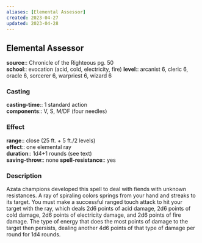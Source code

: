 ```yaml
---
aliases: [Elemental Assessor]
created: 2023-04-27
updated: 2023-04-28
---
```


## Elemental Assessor

**source**:: Chronicle of the Righteous pg. 50  
**school**:: evocation (acid, cold, electricity, fire)
**level**:: arcanist 6, cleric 6, oracle 6, sorcerer 6, warpriest 6, wizard 6

### Casting

**casting-time**:: 1 standard action  
**components**:: V, S, M/DF (four needles)

### Effect

**range**:: close (25 ft. + 5 ft./2 levels)  
**effect**:: one elemental ray  
**duration**:: 1d4+1 rounds (see text)  
**saving-throw**:: none
**spell-resistance**:: yes

### Description

Azata champions developed this spell to deal with fiends with unknown resistances. A ray of spiraling colors springs from your hand and streaks to its target. You must make a successful ranged touch attack to hit your target with the ray, which deals 2d6 points of acid damage, 2d6 points of cold damage, 2d6 points of electricity damage, and 2d6 points of fire damage. The type of energy that does the most points of damage to the target then persists, dealing another 4d6 points of that type of damage per round for 1d4 rounds.

